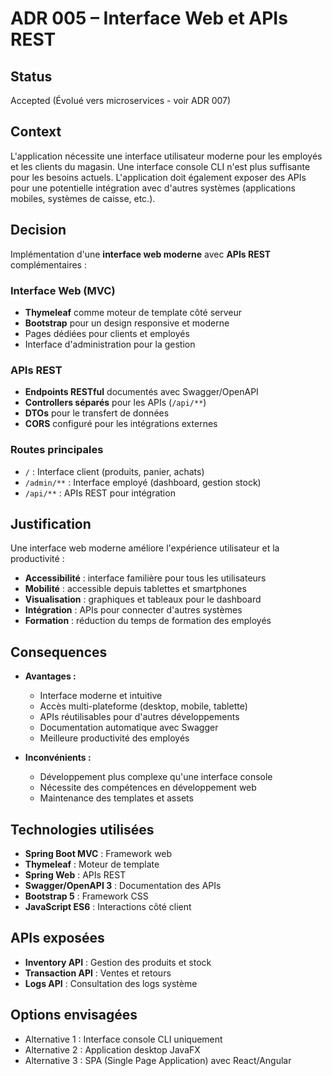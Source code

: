 # ADR 005 – Interface Web et APIs REST

## Status

Accepted (Évolué vers microservices - voir ADR 007)

## Context

L'application nécessite une interface utilisateur moderne pour les employés et les clients du magasin. Une interface console CLI n'est plus suffisante pour les besoins actuels. L'application doit également exposer des APIs pour une potentielle intégration avec d'autres systèmes (applications mobiles, systèmes de caisse, etc.).

## Decision

Implémentation d'une **interface web moderne** avec **APIs REST** complémentaires :

### Interface Web (MVC)

- **Thymeleaf** comme moteur de template côté serveur
- **Bootstrap** pour un design responsive et moderne
- Pages dédiées pour clients et employés
- Interface d'administration pour la gestion

### APIs REST

- **Endpoints RESTful** documentés avec Swagger/OpenAPI
- **Controllers séparés** pour les APIs (`/api/**`)
- **DTOs** pour le transfert de données
- **CORS** configuré pour les intégrations externes

### Routes principales

- `/` : Interface client (produits, panier, achats)
- `/admin/**` : Interface employé (dashboard, gestion stock)
- `/api/**` : APIs REST pour intégration

## Justification

Une interface web moderne améliore l'expérience utilisateur et la productivité :

- **Accessibilité** : interface familière pour tous les utilisateurs
- **Mobilité** : accessible depuis tablettes et smartphones
- **Visualisation** : graphiques et tableaux pour le dashboard
- **Intégration** : APIs pour connecter d'autres systèmes
- **Formation** : réduction du temps de formation des employés

## Consequences

- **Avantages :**
  - Interface moderne et intuitive
  - Accès multi-plateforme (desktop, mobile, tablette)
  - APIs réutilisables pour d'autres développements
  - Documentation automatique avec Swagger
  - Meilleure productivité des employés

- **Inconvénients :**
  - Développement plus complexe qu'une interface console
  - Nécessite des compétences en développement web
  - Maintenance des templates et assets

## Technologies utilisées

- **Spring Boot MVC** : Framework web
- **Thymeleaf** : Moteur de template
- **Spring Web** : APIs REST
- **Swagger/OpenAPI 3** : Documentation des APIs
- **Bootstrap 5** : Framework CSS
- **JavaScript ES6** : Interactions côté client

## APIs exposées

- **Inventory API** : Gestion des produits et stock
- **Transaction API** : Ventes et retours
- **Logs API** : Consultation des logs système

## Options envisagées

- Alternative 1 : Interface console CLI uniquement
- Alternative 2 : Application desktop JavaFX
- Alternative 3 : SPA (Single Page Application) avec React/Angular
